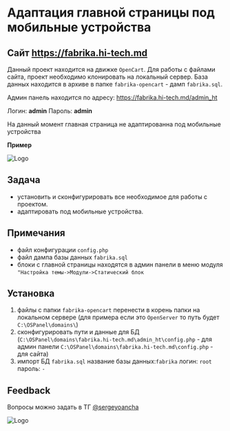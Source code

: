 
# Адаптация главной страницы под мобильные устройства


## Cайт https://fabrika.hi-tech.md

Данный проект находится на движке `OpenCart`. Для работы с файлами сайта, проект необходимо клонировать на локальный сервер. База данных находится в архиве в папке `fabrika-opencart` - дамп `fabrika.sql`. 

Админ панель находится по адресу: https://fabrika.hi-tech.md/admin_ht

Логин: **admin** 
Пароль: **admin**

На данный момент главная страница не адаптированна под мобильные устройства 

**Пример**

![Logo](https://img001.prntscr.com/file/img001/boEZWNalTpGOMs_ml5z3zg.png)


## Задача

- установить и сконфигурировать все необходимое для работы с проектом.
- адаптировать под мобильные устройства.


## Примечания

- файл конфигурации `config.php`
- файл дампа базы данных `fabrika.sql`
- блоки с главной страницы находятся в админ панели в меню модуля `"Настройка темы->Модули->Статический блок`

## Установка

1) файлы с папки `fabrika-opencart` перенести в корень папки на локальном сервере (для примера если это `OpenServer` то путь будет `C:\OSPanel\domains\`)
2) сконфигурировать пути и данные для БД (`C:\OSPanel\domains\fabrika.hi-tech.md\admin_ht\config.php` - для админ панели `C:\OSPanel\domains\fabrika.hi-tech.md\config.php` - для сайта)
3) импорт БД `fabrika.sql` название базы данных:`fabrika` логин: `root` пароль: `-`

## Feedback

Вопросы можно задать в ТГ [@sergeyoancha](https://t.me/sergeyoancha)


![Logo](https://hi-tech.md/images/logos/2/logo_hi_tech.svg)

